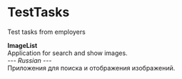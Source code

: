 # TestTasks
Test tasks from employers

<b>ImageList</b><br>
Application for search and show images.<br>
<i>--- Russian ---</i><br>
Приложения для поиска и отображения изображений.<br>
<br>


 
